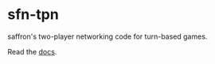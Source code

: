 # sfn-tpn

saffron's two-player networking code for turn-based games.

Read the [docs](http://wade-cheng.is-a.dev/sfn-tpn/).
